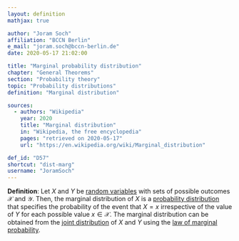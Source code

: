 ```yaml
---
layout: definition
mathjax: true

author: "Joram Soch"
affiliation: "BCCN Berlin"
e_mail: "joram.soch@bccn-berlin.de"
date: 2020-05-17 21:02:00

title: "Marginal probability distribution"
chapter: "General Theorems"
section: "Probability theory"
topic: "Probability distributions"
definition: "Marginal distribution"

sources:
  - authors: "Wikipedia"
    year: 2020
    title: "Marginal distribution"
    in: "Wikipedia, the free encyclopedia"
    pages: "retrieved on 2020-05-17"
    url: "https://en.wikipedia.org/wiki/Marginal_distribution"

def_id: "D57"
shortcut: "dist-marg"
username: "JoramSoch"
---
```



**Definition**: Let $X$ and $Y$ be [random variables](/D/rvar) with sets of possible outcomes $\mathcal{X}$ and $\mathcal{Y}$. Then, the marginal distribution of $X$ is a [probability distribution](/D/dist) that specifies the probability of the event that $X = x$ irrespective of the value of $Y$ for each possible value $x \in \mathcal{X}$. The marginal distribution can be obtained from the [joint distribution](/D/dist-joint) of $X$ and $Y$ using the [law of marginal probability](/D/prob-marg).